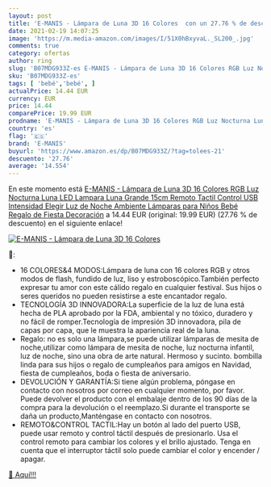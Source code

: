 ```yaml
---
layout: post
title: 'E-MANIS - Lámpara de Luna 3D 16 Colores  con un 27.76 % de descuento'
date: 2021-02-19 14:07:25
image: 'https://m.media-amazon.com/images/I/51X0hBxyvaL._SL200_.jpg'
comments: true
category: ofertas
author: ring
slug: 'B07MDG933Z-es E-MANIS - Lámpara de Luna 3D 16 Colores RGB Luz Nocturna...'
sku: 'B07MDG933Z-es'
tags: [ 'bebé','bebé', ]
actualPrice: 14.44 EUR
currency: EUR
price: 14.44
comparePrice: 19.99 EUR
prodname: 'E-MANIS - Lámpara de Luna 3D 16 Colores RGB Luz Nocturna Luna LED Lampara Luna Grande 15cm Remoto Tactil Control USB Intensidad Elegir Luz de Noche Ambiente Lámparas para Niños Bebé Regalo de Fiesta Decoración'
country: 'es'
flag: '🇪🇸'
brand: 'E-MANIS'
buyurl: 'https://www.amazon.es/dp/B07MDG933Z/?tag=tolees-21'
descuento: '27.76'
average: '14.554'
---
```


En este momento está [E-MANIS - Lámpara de Luna 3D 16 Colores RGB Luz Nocturna Luna LED Lampara Luna Grande 15cm Remoto Tactil Control USB Intensidad Elegir Luz de Noche Ambiente Lámparas para Niños Bebé Regalo de Fiesta Decoración](https://www.amazon.es/dp/B07MDG933Z/?tag=tolees-21) a 14.44 EUR (original: 19.99 EUR) (27.76 %  de descuento) en el siguiente enlace!

[![E-MANIS - Lámpara de Luna 3D 16 Colores ](https://m.media-amazon.com/images/I/51X0hBxyvaL._SL200_.jpg)](https://www.amazon.es/dp/B07MDG933Z/?tag=tolees-21)

🔎:

- 16 COLORES&4 MODOS:Lámpara de luna con 16 colores RGB y otros modos de flash, fundido de luz, liso y estroboscópico.También perfecto expresar tu amor con este cálido regalo en cualquier festival. Sus hijos o seres queridos no pueden resistirse a este encantador regalo.
- TECNOLOGÍA 3D INNOVADORA:La superficie de la luz de luna está hecha de PLA aprobado por la FDA, ambiental y no tóxico, duradero y no fácil de romper.Tecnología de impresión 3D innovadora, pila de capas por capa, que le muestra la apariencia real de la luna.
- Regalo: no es solo una lámpara,se puede utilizar lámparas de mesita de noche,utilizar como lámpara de mesita de noche, luz nocturna infantil, luz de noche, sino una obra de arte natural. Hermoso y sucinto. bombilla linda para sus hijos o regalo de cumpleaños para amigos en Navidad, fiesta de cumpleaños, boda o fiesta de aniversario.
- DEVOLUCIÓN Y GARANTÍA:Si tiene algún problema, póngase en contacto con nosotros por correo en cualquier momento, por favor. Puede devolver el producto con el embalaje dentro de los 90 días de la compra para la devolución o el reemplazo.Si durante el transporte se daña un producto,Manténgase en contacto con nosotros.
- REMOTO&CONTROL TACTIL:Hay un botón al lado del puerto USB, puede usar remoto y control táctil después de presionarlo. Usa el control remoto para cambiar los colores y el brillo ajustado. Tenga en cuenta que el interruptor táctil solo puede cambiar el color y encender / apagar.

[🛒 Aquí!!!](https://www.amazon.es/dp/B07MDG933Z/?tag=tolees-21)
